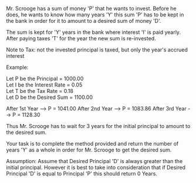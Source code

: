 Mr. Scrooge 
has a sum of money 'P' that he wants to invest. Before he does, he wants
 to know how many years 'Y' this sum 'P' has to be kept in the bank in 
order for it to amount to a desired sum of money 'D'.


The sum is kept for 'Y' years in the bank where interest 'I' is paid 
yearly. After paying taxes 'T' for the year the new sum is re-invested.


Note to Tax: not the invested principal is taxed, but only the year's accrued interest


Example:


  Let P be the Principal = 1000.00      
  Let I be the Interest Rate = 0.05      
  Let T be the Tax Rate = 0.18      
  Let D be the Desired Sum = 1100.00


After 1st Year -->
  P = 1041.00
After 2nd Year -->
  P = 1083.86
After 3rd Year -->
  P = 1128.30

Thus Mr. Scrooge has to wait for 3 years for the initial principal to amount to the desired sum.


Your task is to complete the method provided and return the number of
 years 'Y' as a whole in order for Mr. Scrooge to get the desired sum.  


Assumption: Assume that Desired Principal 'D' is always greater than 
the initial principal. However it is best to take into consideration 
that if Desired Principal 'D' is equal to Principal 'P' this should 
return 0 Years.